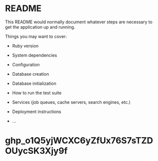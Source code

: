 # README

This README would normally document whatever steps are necessary to get the
application up and running.

Things you may want to cover:

* Ruby version

* System dependencies

* Configuration

* Database creation

* Database initialization

* How to run the test suite

* Services (job queues, cache servers, search engines, etc.)

* Deployment instructions

* ...
# 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